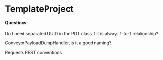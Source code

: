 # TemplateProject

#### Questions:

Do I need separated UUID in the PDT class if it is always 1-to-1 relationship?

ConveyorPayloadDumpHandler, is it a good naming?

Requests REST conventions
